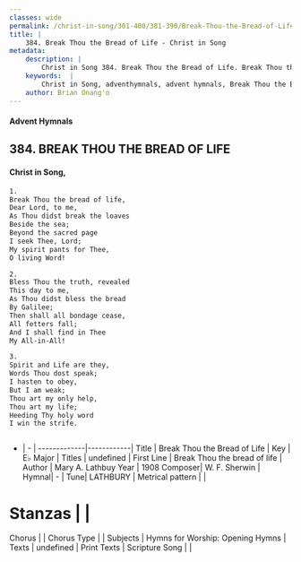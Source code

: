 ```yaml
---
classes: wide
permalink: /christ-in-song/301-400/381-390/Break-Thou-the-Bread-of-Life/
title: |
    384. Break Thou the Bread of Life - Christ in Song
metadata:
    description: |
        Christ in Song 384. Break Thou the Bread of Life. Break Thou the bread of life, Dear Lord, to me, As Thou didst break the loaves Beside the sea; Beyond the sacred page I seek Thee, Lord; My spirit pants for Thee, O living Word!
    keywords:  |
        Christ in Song, adventhymnals, advent hymnals, Break Thou the Bread of Life, Break Thou the bread of life. 
    author: Brian Onang'o
---
```


#### Advent Hymnals
## 384. BREAK THOU THE BREAD OF LIFE
####  Christ in Song,

```txt
1.
Break Thou the bread of life,
Dear Lord, to me,
As Thou didst break the loaves
Beside the sea;
Beyond the sacred page
I seek Thee, Lord;
My spirit pants for Thee,
O living Word!

2.
Bless Thou the truth, revealed
This day to me,
As Thou didst bless the bread
By Galilee;
Then shall all bondage cease,
All fetters fall;
And I shall find in Thee
My All-in-All!

3.
Spirit and Life are they,
Words Thou dost speak;
I hasten to obey,
But I am weak;
Thou art my only help,
Thou art my life;
Heeding Thy holy word
I win the strife.



```

- |   -  |
-------------|------------|
Title | Break Thou the Bread of Life |
Key | E♭ Major |
Titles | undefined |
First Line | Break Thou the bread of life |
Author | Mary A. Lathbuy
Year | 1908
Composer| W. F. Sherwin |
Hymnal|  - |
Tune| LATHBURY |
Metrical pattern | |
# Stanzas |  |
Chorus |  |
Chorus Type |  |
Subjects | Hymns for Worship: Opening Hymns |
Texts | undefined |
Print Texts | 
Scripture Song |  |
    
